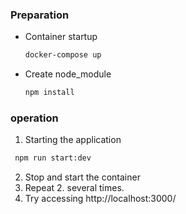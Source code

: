 ### Preparation

- Container startup

  ```sh
  docker-compose up
  ```

- Create node_module
  ```sh
  npm install
  ```

### operation

1. Starting the application

```sh
 npm run start:dev
```

2. Stop and start the container
3. Repeat 2. several times.
4. Try accessing http://localhost:3000/
